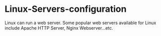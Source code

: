 # Linux-Servers-configuration
Linux can run a web server. Some popular web servers available for Linux include Apache HTTP Server, Nginx Webserver...etc.
